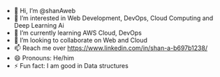 - 👋 Hi, I’m @shanAweb
- 👀 I’m interested in Web Development, DevOps, Cloud Computing and Deep Learning Ai
- 🌱 I’m currently learning AWS Cloud, DevOps
- 💞️ I’m looking to collaborate on Web and Cloud
- 📫 Reach me over https://www.linkedin.com/in/shan-a-b697b1238/
- 😄 Pronouns: He/him
- ⚡ Fun fact: I am good in Data structures

<!---
shanAweb/shanAweb is a ✨ special ✨ repository because its `README.md` (this file) appears on your GitHub profile.
You can click the Preview link to take a look at your changes.
--->
